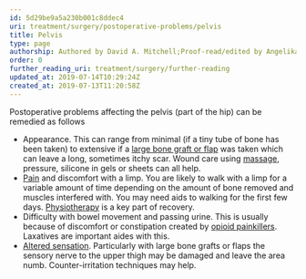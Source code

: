 ```yaml
---
id: 5d29be9a5a230b001c8ddec4
uri: treatment/surgery/postoperative-problems/pelvis
title: Pelvis
type: page
authorship: Authored by David A. Mitchell;Proof-read/edited by Angelika Sebald
order: 0
further_reading_uri: treatment/surgery/further-reading
updated_at: 2019-07-14T10:29:24Z
created_at: 2019-07-13T11:20:58Z
---
```


<p>Postoperative problems affecting the pelvis (part of the hip)
    can be remedied as follows</p>
<ul>
    <li>Appearance. This can range from minimal (if a tiny tube of
        bone has been taken) to extensive if a <a href="/treatment/surgery/reconstruction">large bone graft or flap</a>        was taken which can leave a long, sometimes itchy scar.
        Wound care using <a href="/help/physiotherapy">massage</a>,
        pressure, silicone in gels or sheets can all help.</li>
    <li><a href="/treatment/other/medication/pain">Pain</a> and discomfort
        with a limp. You are likely to walk with a limp for a
        variable amount of time depending on the amount of bone
        removed and muscles interfered with. You may need aids
        to walking for the first few days. <a href="/help/physiotherapy">Physiotherapy</a>        is a key part of recovery.</li>
    <li>Difficulty with bowel movement and passing urine. This is
        usually because of discomfort or constipation created
        by <a href="/treatment/other/medication/pain">opioid painkillers</a>.
        Laxatives are important aides with this.</li>
    <li><a href="/diagnosis/a-z/neuropathies">Altered sensation</a>.
        Particularly with large bone grafts or flaps the sensory
        nerve to the upper thigh may be damaged and leave the
        area numb. Counter-irritation techniques may help.</li>
</ul>
